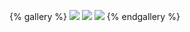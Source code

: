 {% gallery %}
![](/images/xiamen/1.jpg)
![](/images/xiamen/2.jpg)
![](/images/xiamen/3.jpg)
{% endgallery %}



